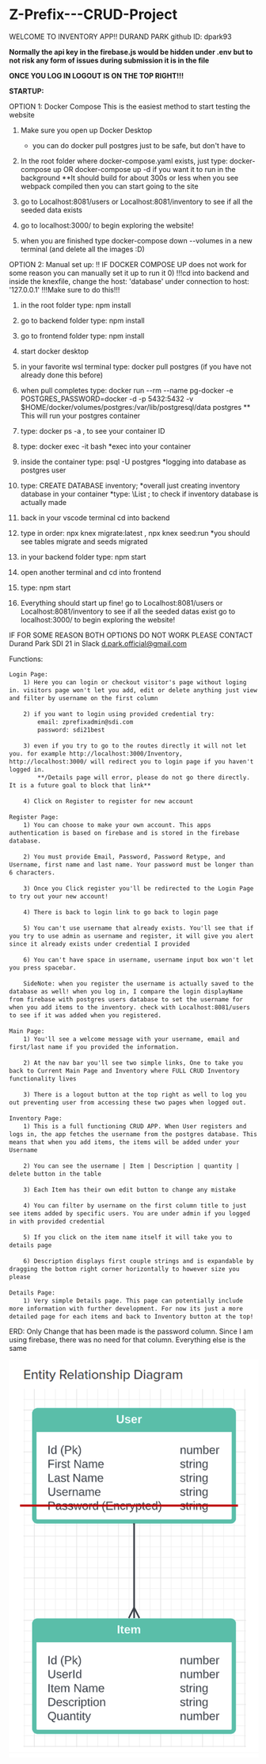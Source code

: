 # Z-Prefix---CRUD-Project

WELCOME TO INVENTORY APP!!
DURAND PARK github ID: dpark93

**Normally the api key in the firebase.js would be hidden under .env but to not risk any form of issues during submission it is in the file**

**ONCE YOU LOG IN LOGOUT IS ON THE TOP RIGHT!!!**



**STARTUP:**

OPTION 1: Docker Compose
This is the easiest method to start testing the website
1) Make sure you open up Docker Desktop
    - you can do docker pull postgres just to be safe, but don't have to
2) In the root folder where docker-compose.yaml exists, just type: docker-compose up  OR  docker-compose up -d if you want it to run in the background
    **It should build for about 300s or less when you see webpack compiled then you can start going to the site
3) go to Localhost:8081/users or Localhost:8081/inventory to see if all the seeded data exists
4) go to localhost:3000/ to begin exploring the website!

5) when you are finished type docker-compose down --volumes in a new terminal (and delete all the images :D)


OPTION 2: Manual set up: !! IF DOCKER COMPOSE UP does not work for some reason you can manually set it up to run it
0) !!!cd into backend and inside the knexfile, change the host: 'database' under connection to host: '127.0.0.1'      !!!Make sure to do this!!!
1) in the root folder type: npm install
2) go to backend folder type: npm install
3) go to frontend folder type: npm install
4) start docker desktop
5) in your favorite wsl terminal type: docker pull postgres (if you have not already done this before)
6) when pull completes type: docker run --rm --name pg-docker -e POSTGRES_PASSWORD=docker -d -p 5432:5432 -v $HOME/docker/volumes/postgres:/var/lib/postgresql/data postgres
    ** This will run your postgres container
7) type: docker ps -a , to see your container ID
8) type: docker exec -it <container ID> bash 
    *exec into your container
9) inside the container type: psql -U postgres
    *logging into database as postgres user
10) type: CREATE DATABASE inventory; 
    *overall just creating inventory database in your container
    *type: \List ; to check if inventory database is actually made

12) back in your vscode terminal cd into backend
13) type in order: npx knex migrate:latest , npx knex seed:run
    *you should see tables migrate and seeds migrated
14) in your backend folder type: npm start
15) open another terminal and cd into frontend
16) type: npm start

17) Everything should start up fine!
        go to Localhost:8081/users or Localhost:8081/inventory to see if all the seeded datas exist
        go to localhost:3000/ to begin exploring the website!


IF FOR SOME REASON BOTH OPTIONS DO NOT WORK PLEASE CONTACT 
Durand Park SDI 21 in Slack
d.park.official@gmail.com

Functions:

    Login Page:
        1) Here you can login or checkout visitor's page without loging in. visitors page won't let you add, edit or delete anything just view and filter by username on the first column

        2) if you want to login using provided credential try:
            email: zprefixadmin@sdi.com
            password: sdi21best

        3) even if you try to go to the routes directly it will not let you. for example http://localhost:3000/Inventory, http://localhost:3000/ will redirect you to login page if you haven't logged in.
            **/Details page will error, please do not go there directly. It is a future goal to block that link**

        4) Click on Register to register for new account

    Register Page:
        1) You can choose to make your own account. This apps authentication is based on firebase and is stored in the firebase database. 
        
        2) You must provide Email, Password, Password Retype, and Username, first name and last name. Your password must be longer than 6 characters.

        3) Once you Click register you'll be redirected to the Login Page to try out your new account!

        4) There is back to login link to go back to login page

        5) You can't use username that already exists. You'll see that if you try to use admin as username and register, it will give you alert since it already exists under credential I provided

        6) You can't have space in username, username input box won't let you press spacebar.

        SideNote: when you register the username is actually saved to the database as well! when you log in, I compare the login displayName from firebase with postgres users database to set the username for when you add items to the inventory. check with Localhost:8081/users to see if it was added when you registered.

    Main Page:
        1) You'll see a welcome message with your username, email and first/last name if you provided the information. 

        2) At the nav bar you'll see two simple links, One to take you back to Current Main Page and Inventory where FULL CRUD Inventory functionality lives

        3) There is a logout button at the top right as well to log you out preventing user from accessing these two pages when logged out.

    Inventory Page:
        1) This is a full functioning CRUD APP. When User registers and logs in, the app fetches the username from the postgres database. This means that when you add items, the items will be added under your Username

        2) You can see the username | Item | Description | quantity | delete button in the table

        3) Each Item has their own edit button to change any mistake

        4) You can filter by username on the first column title to just see items added by specific users. You are under admin if you logged in with provided credential

        5) If you click on the item name itself it will take you to details page

        6) Description displays first couple strings and is expandable by dragging the bottom right corner horizontally to however size you please

    Details Page:
        1) Very simple Details page. This page can potentially include more information with further development. For now its just a more detailed page for each items and back to Inventory button at the top!

ERD: Only Change that has been made is the password column. Since I am using firebase, there was no need for that column. Everything else is the same

![Alt text](ERD.png)
